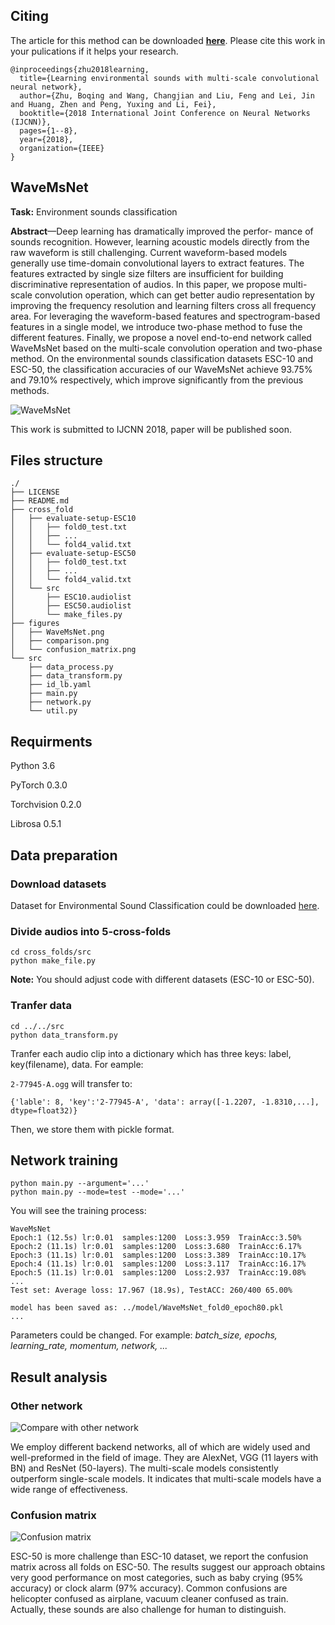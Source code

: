 ## Citing

The article for this method can be downloaded [**here**](https://arxiv.org/abs/1803.10219). Please cite this work in your pulications if it helps your research.

```
@inproceedings{zhu2018learning,
  title={Learning environmental sounds with multi-scale convolutional neural network},
  author={Zhu, Boqing and Wang, Changjian and Liu, Feng and Lei, Jin and Huang, Zhen and Peng, Yuxing and Li, Fei},
  booktitle={2018 International Joint Conference on Neural Networks (IJCNN)},
  pages={1--8},
  year={2018},
  organization={IEEE}
}
```

## WaveMsNet

**Task:** Environment sounds classification

**Abstract**—Deep learning has dramatically improved the perfor- mance of sounds recognition. However, learning acoustic models directly from the raw waveform is still challenging. Current waveform-based models generally use time-domain convolutional layers to extract features. The features extracted by single size filters are insufficient for building discriminative representation of audios. In this paper, we propose multi-scale convolution operation, which can get better audio representation by improving the frequency resolution and learning filters cross all frequency area. For leveraging the waveform-based features and spectrogram-based features in a single model, we introduce two-phase method to fuse the different features. Finally, we propose a novel end-to-end network called WaveMsNet based on the multi-scale convolution operation and two-phase method. On the environmental sounds classification datasets ESC-10 and ESC-50, the classification accuracies of our WaveMsNet achieve 93.75% and 79.10% respectively, which improve significantly from the previous methods.

![WaveMsNet](https://github.com/Black-Black-Man/WaveMsNet/blob/master/figures/WaveMsNet.png)

This work is submitted to IJCNN 2018, paper will be published soon.


## Files structure
	
	./
	├── LICENSE
	├── README.md
	├── cross_fold
	│   ├── evaluate-setup-ESC10
	│   │   ├── fold0_test.txt
	│   │   ├── ...
	│   │   └── fold4_valid.txt
	│   ├── evaluate-setup-ESC50
	│   │   ├── fold0_test.txt
	│   │   ├── ...
	│   │   └── fold4_valid.txt
	│   └── src
	│       ├── ESC10.audiolist
	│       ├── ESC50.audiolist
	│       └── make_files.py
	├── figures
	│   ├── WaveMsNet.png
	│   ├── comparison.png
	│   └── confusion_matrix.png
	└── src
	    ├── data_process.py
	    ├── data_transform.py
	    ├── id_lb.yaml
	    ├── main.py
	    ├── network.py
	    └── util.py
	    
## Requirments
Python 3.6

PyTorch 0.3.0

Torchvision 0.2.0

Librosa 0.5.1

## Data preparation

### Download datasets
Dataset for Environmental Sound Classification could be downloaded [here](https://github.com/karoldvl/ESC-50).

### Divide audios into 5-cross-folds
	cd cross_folds/src
	python make_file.py

**Note:** You should adjust code with different datasets (ESC-10 or ESC-50).

### Tranfer data

	cd ../../src
	python data_transform.py
	
Tranfer each audio clip into a dictionary which has three keys: label, key(filename), data. For eample:

`2-77945-A.ogg` will transfer to:

`{'lable': 8, 'key':'2-77945-A', 'data': array([-1.2207, -1.8310,...], dtype=float32)}`

Then, we store them with pickle format.

## Network training

	python main.py --argument='...'
	python main.py --mode=test --mode='...'
	
You will see the training process:

```
WaveMsNet
Epoch:1 (12.5s) lr:0.01  samples:1200  Loss:3.959  TrainAcc:3.50%
Epoch:2 (11.1s) lr:0.01  samples:1200  Loss:3.680  TrainAcc:6.17%
Epoch:3 (11.1s) lr:0.01  samples:1200  Loss:3.389  TrainAcc:10.17%
Epoch:4 (11.1s) lr:0.01  samples:1200  Loss:3.117  TrainAcc:16.17%
Epoch:5 (11.1s) lr:0.01  samples:1200  Loss:2.937  TrainAcc:19.08%
...
Test set: Average loss: 17.967 (18.9s), TestACC: 260/400 65.00%

model has been saved as: ../model/WaveMsNet_fold0_epoch80.pkl
...
```
Parameters could be changed. For example: *batch_size, epochs, learning_rate, momentum, network, ...*

## Result analysis

### Other network

![Compare with other network](https://github.com/Black-Black-Man/WaveMsNet/blob/master/figures/comparison.png)

We employ different backend networks, all of which are widely used and well-preformed in the field of image. They are AlexNet, VGG (11 layers with BN) and ResNet (50-layers). The multi-scale models consistently outperform single-scale models. It indicates that multi-scale models have a wide range of effectiveness. 

### Confusion matrix

![Confusion matrix](https://github.com/Black-Black-Man/WaveMsNet/blob/master/figures/confusion_matrix.png)

ESC-50 is more challenge than ESC-10 dataset, we report the confusion matrix across all folds on ESC-50. The results suggest our approach obtains very good performance on most categories, such as baby crying (95% accuracy) or clock alarm (97% accuracy). Common confusions are helicopter confused as airplane, vacuum cleaner confused as train. Actually, these sounds are also challenge for human to distinguish.
